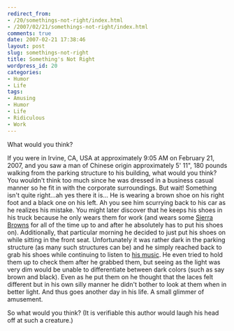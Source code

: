 ```yaml
---
redirect_from:
- /20/somethings-not-right/index.html
- /2007/02/21/somethings-not-right/index.html
comments: true
date: 2007-02-21 17:38:46
layout: post
slug: somethings-not-right
title: Something's Not Right
wordpress_id: 20
categories:
- Humor
- Life
tags:
- Amusing
- Humor
- Life
- Ridiculous
- Work
---
```


What would you think?

If you were in Irvine, CA, USA at approximately 9:05 AM on February 21, 2007, and you saw a man of Chinese origin approximately 5' 11", 180 pounds walking from the parking structure to his building, what would you think?  You wouldn't think too much since he was dressed in a business casual manner so he fit in with the corporate surroundings.  But wait!  Something isn't quite right...ah yes there it is...  He is wearing a brown shoe on his right foot and a black one on his left.  Ah you see him scurrying back to his car as he realizes his mistake.  You might later discover that he keeps his shoes in his truck because he only wears them for work (and wears some [Sierra Browns](http://rainbowsandals.com/zzPremierLeathers.asp#Double%20Layer%20Arch,%20Premier%20Leather) for all of the time up to and after he absolutely has to put his shoes on).  Additionally, that particular morning he decided to just put his shoes on while sitting in the front seat.  Unfortunately it was rather dark in the parking structure (as many such structures can be) and he simply reached back to grab his shoes while continuing to listen to [his music](http://amzn.to/MELt8z).  He even tried to hold them up to check them after he grabbed them, but seeing as the light was very dim would be unable to differentiate between dark colors (such as say brown and black).  Even as he put them on he thought that the laces felt different but in his own silly manner he didn't bother to look at them when in better light.  And thus goes another day in his life.  A small glimmer of amusement.

So what would you think?  (It is verifiable this author would laugh his head off at such a creature.)
